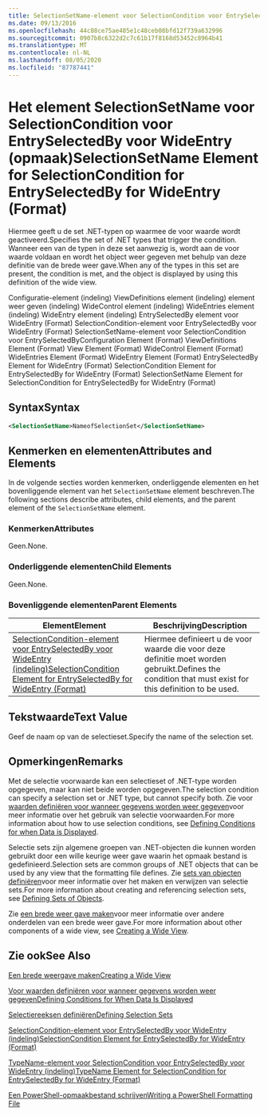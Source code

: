 ```yaml
---
title: SelectionSetName-element voor SelectionCondition voor EntrySelectedBy voor WideEntry (indeling) | Microsoft Docs
ms.date: 09/13/2016
ms.openlocfilehash: 44c88ce75ae485e1c48ceb08bfd12f739a632996
ms.sourcegitcommit: 0907b8c6322d2c7c61b17f8168d53452c8964b41
ms.translationtype: MT
ms.contentlocale: nl-NL
ms.lasthandoff: 08/05/2020
ms.locfileid: "87787441"
---
```

# <a name="selectionsetname-element-for-selectioncondition-for-entryselectedby-for-wideentry-format"></a><span data-ttu-id="8cb6f-102">Het element SelectionSetName voor SelectionCondition voor EntrySelectedBy voor WideEntry (opmaak)</span><span class="sxs-lookup"><span data-stu-id="8cb6f-102">SelectionSetName Element for SelectionCondition for EntrySelectedBy for WideEntry (Format)</span></span>

<span data-ttu-id="8cb6f-103">Hiermee geeft u de set .NET-typen op waarmee de voor waarde wordt geactiveerd.</span><span class="sxs-lookup"><span data-stu-id="8cb6f-103">Specifies the set of .NET types that trigger the condition.</span></span> <span data-ttu-id="8cb6f-104">Wanneer een van de typen in deze set aanwezig is, wordt aan de voor waarde voldaan en wordt het object weer gegeven met behulp van deze definitie van de brede weer gave.</span><span class="sxs-lookup"><span data-stu-id="8cb6f-104">When any of the types in this set are present, the condition is met, and the object is displayed by using this definition of the wide view.</span></span>

<span data-ttu-id="8cb6f-105">Configuratie-element (indeling) ViewDefinitions element (indeling) element weer geven (indeling) WideControl element (indeling) WideEntries element (indeling) WideEntry element (indeling) EntrySelectedBy element voor WideEntry (Format) SelectionCondition-element voor EntrySelectedBy voor WideEntry (Format) SelectionSetName-element voor SelectionCondition voor EntrySelectedBy</span><span class="sxs-lookup"><span data-stu-id="8cb6f-105">Configuration Element (Format) ViewDefinitions Element (Format) View Element (Format) WideControl Element (Format) WideEntries Element (Format) WideEntry Element (Format) EntrySelectedBy Element for WideEntry (Format) SelectionCondition Element for EntrySelectedBy for WideEntry (Format) SelectionSetName Element for SelectionCondition for EntrySelectedBy for WideEntry (Format)</span></span>

## <a name="syntax"></a><span data-ttu-id="8cb6f-106">Syntax</span><span class="sxs-lookup"><span data-stu-id="8cb6f-106">Syntax</span></span>

```xml
<SelectionSetName>NameofSelectionSet</SelectionSetName>
```

## <a name="attributes-and-elements"></a><span data-ttu-id="8cb6f-107">Kenmerken en elementen</span><span class="sxs-lookup"><span data-stu-id="8cb6f-107">Attributes and Elements</span></span>

<span data-ttu-id="8cb6f-108">In de volgende secties worden kenmerken, onderliggende elementen en het bovenliggende element van het `SelectionSetName` element beschreven.</span><span class="sxs-lookup"><span data-stu-id="8cb6f-108">The following sections describe attributes, child elements, and the parent element of the `SelectionSetName` element.</span></span>

### <a name="attributes"></a><span data-ttu-id="8cb6f-109">Kenmerken</span><span class="sxs-lookup"><span data-stu-id="8cb6f-109">Attributes</span></span>

<span data-ttu-id="8cb6f-110">Geen.</span><span class="sxs-lookup"><span data-stu-id="8cb6f-110">None.</span></span>

### <a name="child-elements"></a><span data-ttu-id="8cb6f-111">Onderliggende elementen</span><span class="sxs-lookup"><span data-stu-id="8cb6f-111">Child Elements</span></span>

<span data-ttu-id="8cb6f-112">Geen.</span><span class="sxs-lookup"><span data-stu-id="8cb6f-112">None.</span></span>

### <a name="parent-elements"></a><span data-ttu-id="8cb6f-113">Bovenliggende elementen</span><span class="sxs-lookup"><span data-stu-id="8cb6f-113">Parent Elements</span></span>

|<span data-ttu-id="8cb6f-114">Element</span><span class="sxs-lookup"><span data-stu-id="8cb6f-114">Element</span></span>|<span data-ttu-id="8cb6f-115">Beschrijving</span><span class="sxs-lookup"><span data-stu-id="8cb6f-115">Description</span></span>|
|-------------|-----------------|
|[<span data-ttu-id="8cb6f-116">SelectionCondition-element voor EntrySelectedBy voor WideEntry (indeling)</span><span class="sxs-lookup"><span data-stu-id="8cb6f-116">SelectionCondition Element for EntrySelectedBy for WideEntry (Format)</span></span>](./selectioncondition-element-for-entryselectedby-for-widecontrol-format.md)|<span data-ttu-id="8cb6f-117">Hiermee definieert u de voor waarde die voor deze definitie moet worden gebruikt.</span><span class="sxs-lookup"><span data-stu-id="8cb6f-117">Defines the condition that must exist for this definition to be used.</span></span>|

## <a name="text-value"></a><span data-ttu-id="8cb6f-118">Tekstwaarde</span><span class="sxs-lookup"><span data-stu-id="8cb6f-118">Text Value</span></span>

<span data-ttu-id="8cb6f-119">Geef de naam op van de selectieset.</span><span class="sxs-lookup"><span data-stu-id="8cb6f-119">Specify the name of the selection set.</span></span>

## <a name="remarks"></a><span data-ttu-id="8cb6f-120">Opmerkingen</span><span class="sxs-lookup"><span data-stu-id="8cb6f-120">Remarks</span></span>

<span data-ttu-id="8cb6f-121">Met de selectie voorwaarde kan een selectieset of .NET-type worden opgegeven, maar kan niet beide worden opgegeven.</span><span class="sxs-lookup"><span data-stu-id="8cb6f-121">The selection condition can specify a selection set or .NET type, but cannot specify both.</span></span> <span data-ttu-id="8cb6f-122">Zie voor [waarden definiëren voor wanneer gegevens worden weer gegeven](./defining-conditions-for-displaying-data.md)voor meer informatie over het gebruik van selectie voorwaarden.</span><span class="sxs-lookup"><span data-stu-id="8cb6f-122">For more information about how to use selection conditions, see [Defining Conditions for when Data is Displayed](./defining-conditions-for-displaying-data.md).</span></span>

<span data-ttu-id="8cb6f-123">Selectie sets zijn algemene groepen van .NET-objecten die kunnen worden gebruikt door een wille keurige weer gave waarin het opmaak bestand is gedefinieerd.</span><span class="sxs-lookup"><span data-stu-id="8cb6f-123">Selection sets are common groups of .NET objects that can be used by any view that the formatting file defines.</span></span> <span data-ttu-id="8cb6f-124">Zie [sets van objecten definiëren](./defining-selection-sets.md)voor meer informatie over het maken en verwijzen van selectie sets.</span><span class="sxs-lookup"><span data-stu-id="8cb6f-124">For more information about creating and referencing selection sets, see [Defining Sets of Objects](./defining-selection-sets.md).</span></span>

<span data-ttu-id="8cb6f-125">Zie [een brede weer gave maken](./creating-a-wide-view.md)voor meer informatie over andere onderdelen van een brede weer gave.</span><span class="sxs-lookup"><span data-stu-id="8cb6f-125">For more information about other components of a wide view, see [Creating a Wide View](./creating-a-wide-view.md).</span></span>

## <a name="see-also"></a><span data-ttu-id="8cb6f-126">Zie ook</span><span class="sxs-lookup"><span data-stu-id="8cb6f-126">See Also</span></span>

[<span data-ttu-id="8cb6f-127">Een brede weergave maken</span><span class="sxs-lookup"><span data-stu-id="8cb6f-127">Creating a Wide View</span></span>](./creating-a-wide-view.md)

[<span data-ttu-id="8cb6f-128">Voor waarden definiëren voor wanneer gegevens worden weer gegeven</span><span class="sxs-lookup"><span data-stu-id="8cb6f-128">Defining Conditions for When Data Is Displayed</span></span>](./defining-conditions-for-displaying-data.md)

[<span data-ttu-id="8cb6f-129">Selectiereeksen definiëren</span><span class="sxs-lookup"><span data-stu-id="8cb6f-129">Defining Selection Sets</span></span>](./defining-selection-sets.md)

[<span data-ttu-id="8cb6f-130">SelectionCondition-element voor EntrySelectedBy voor WideEntry (indeling)</span><span class="sxs-lookup"><span data-stu-id="8cb6f-130">SelectionCondition Element for EntrySelectedBy for WideEntry (Format)</span></span>](./selectioncondition-element-for-entryselectedby-for-widecontrol-format.md)

[<span data-ttu-id="8cb6f-131">TypeName-element voor SelectionCondition voor EntrySelectedBy voor WideEntry (indeling)</span><span class="sxs-lookup"><span data-stu-id="8cb6f-131">TypeName Element for SelectionCondition for EntrySelectedBy for WideEntry (Format)</span></span>](./typename-element-for-selectioncondition-for-entryselectedby-for-widecontrol-format.md)

[<span data-ttu-id="8cb6f-132">Een PowerShell-opmaakbestand schrijven</span><span class="sxs-lookup"><span data-stu-id="8cb6f-132">Writing a PowerShell Formatting File</span></span>](./writing-a-powershell-formatting-file.md)

